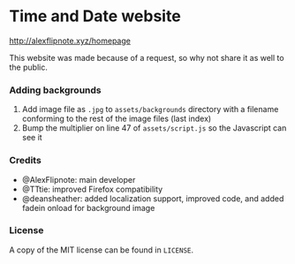 # Time and Date website
http://alexflipnote.xyz/homepage

This website was made because of a request, so why not share it as well to the
public.

### Adding backgrounds
1. Add image file as `.jpg` to `assets/backgrounds` directory with a filename
   conforming to the rest of the image files (last index)
2. Bump the multiplier on line 47 of `assets/script.js` so the Javascript can
   see it

### Credits
- @AlexFlipnote: main developer
- @TTtie: improved Firefox compatibility
- @deansheather: added localization support, improved code, and added fadein
  onload for background image

### License
A copy of the MIT license can be found in `LICENSE`.

